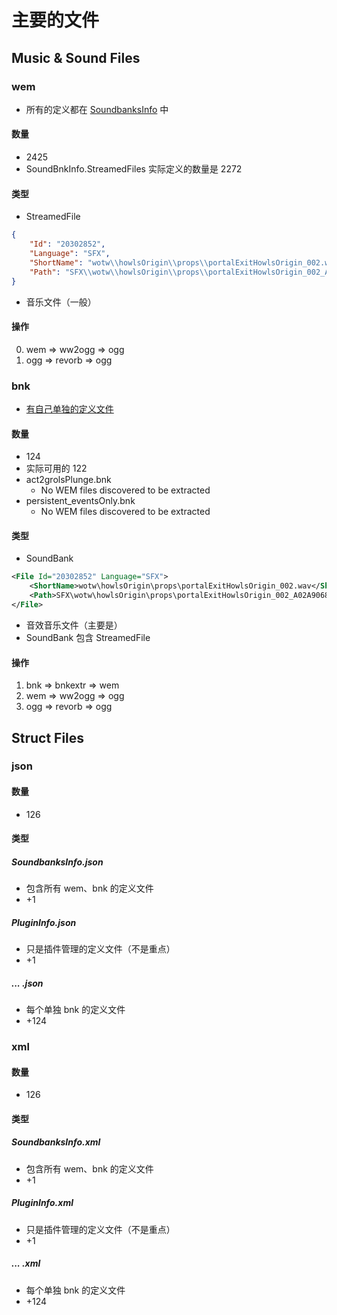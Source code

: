 # 主要的文件

## Music & Sound Files

### wem
- 所有的定义都在 [SoundbanksInfo](#soundbanksinfojson) 中
#### 数量
- 2425
- SoundBnkInfo.StreamedFiles 实际定义的数量是 2272

#### 类型
- StreamedFile
```json
{
    "Id": "20302852",
    "Language": "SFX",
    "ShortName": "wotw\\howlsOrigin\\props\\portalExitHowlsOrigin_002.wav",
    "Path": "SFX\\wotw\\howlsOrigin\\props\\portalExitHowlsOrigin_002_A02A9068.wem"
}
```
- 音乐文件（一般）

#### 操作
0. wem => ww2ogg => ogg
2. ogg => revorb => ogg

### bnk
- [有自己单独的定义文件](#struct-files)
#### 数量
- 124
- 实际可用的 122
- act2grolsPlunge.bnk
    - No WEM files discovered to be extracted
- persistent_eventsOnly.bnk
    - No WEM files discovered to be extracted

#### 类型
- SoundBank
```xml
<File Id="20302852" Language="SFX">
    <ShortName>wotw\howlsOrigin\props\portalExitHowlsOrigin_002.wav</ShortName>
    <Path>SFX\wotw\howlsOrigin\props\portalExitHowlsOrigin_002_A02A9068.wem</Path>
</File>
```
- 音效音乐文件（主要是）
- SoundBank 包含 StreamedFile

#### 操作
1. bnk => bnkextr => wem
2. wem => ww2ogg => ogg
3. ogg => revorb => ogg

## Struct Files

### json
#### 数量
- 126

#### 类型
##### SoundbanksInfo.json
- 包含所有 wem、bnk 的定义文件
- +1
##### PluginInfo.json
- 只是插件管理的定义文件（不是重点）
- +1
##### ... .json
- 每个单独 bnk 的定义文件
- +124

### xml
#### 数量
- 126

#### 类型
##### SoundbanksInfo.xml
- 包含所有 wem、bnk 的定义文件
- +1
##### PluginInfo.xml
- 只是插件管理的定义文件（不是重点）
- +1
##### ... .xml
- 每个单独 bnk 的定义文件
- +124